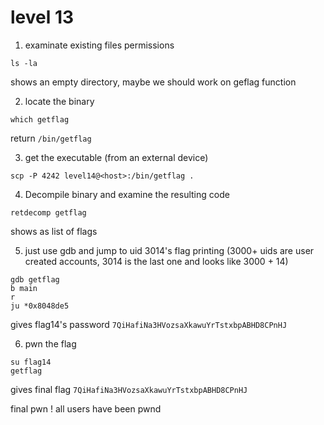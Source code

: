 # level 13

1. examinate existing files permissions

```shell
ls -la
```

shows an empty directory, maybe we should work on geflag function

2. locate the binary

```shell
which getflag
```

return `/bin/getflag`

3. get the executable (from an external device)

```shell
scp -P 4242 level14@<host>:/bin/getflag .
```

4. Decompile binary and examine the resulting code

```shell
retdecomp getflag
```

shows as list of flags

5. just use gdb and jump to uid 3014's flag printing (3000+ uids are user created accounts, 3014 is the last one and looks like 3000 + 14)

```shell
gdb getflag
b main
r
ju *0x8048de5
```

gives flag14's password `7QiHafiNa3HVozsaXkawuYrTstxbpABHD8CPnHJ`

6. pwn the flag

```shell
su flag14
getflag
```

gives final flag `7QiHafiNa3HVozsaXkawuYrTstxbpABHD8CPnHJ`

final pwn ! all users have been pwnd
